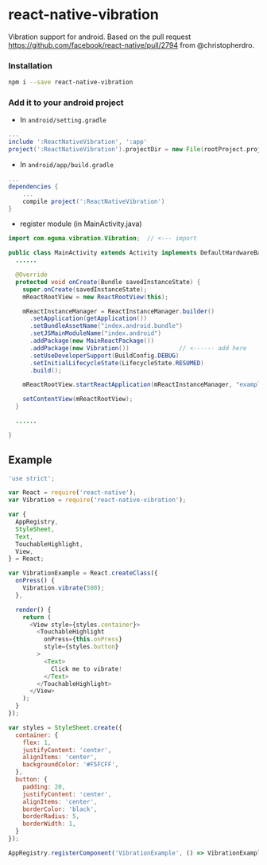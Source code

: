 # react-native-vibration

Vibration support for android. Based on the pull request https://github.com/facebook/react-native/pull/2794 from @christopherdro.

### Installation

```bash
npm i --save react-native-vibration
```

### Add it to your android project

* In `android/setting.gradle`

```gradle
...
include ':ReactNativeVibration', ':app'
project(':ReactNativeVibration').projectDir = new File(rootProject.projectDir, '../node_modules/react-native-vibration/android')
```

* In `android/app/build.gradle`

```gradle
...
dependencies {
    ...
    compile project(':ReactNativeVibration')
}
```

* register module (in MainActivity.java)

```java
import com.eguma.vibration.Vibration;  // <--- import

public class MainActivity extends Activity implements DefaultHardwareBackBtnHandler {
  ......

  @Override
  protected void onCreate(Bundle savedInstanceState) {
    super.onCreate(savedInstanceState);
    mReactRootView = new ReactRootView(this);

    mReactInstanceManager = ReactInstanceManager.builder()
      .setApplication(getApplication())
      .setBundleAssetName("index.android.bundle")
      .setJSMainModuleName("index.android")
      .addPackage(new MainReactPackage())
      .addPackage(new Vibration())              // <------ add here
      .setUseDeveloperSupport(BuildConfig.DEBUG)
      .setInitialLifecycleState(LifecycleState.RESUMED)
      .build();

    mReactRootView.startReactApplication(mReactInstanceManager, "example", null);

    setContentView(mReactRootView);
  }

  ......

}
```

## Example
```javascript
'use strict';

var React = require('react-native');
var Vibration = require('react-native-vibration');

var {
  AppRegistry,
  StyleSheet,
  Text,
  TouchableHighlight,
  View,
} = React;

var VibrationExample = React.createClass({
  onPress() {
    Vibration.vibrate(500);
  },

  render() {
    return (
      <View style={styles.container}>
        <TouchableHighlight
          onPress={this.onPress}
          style={styles.button}
        >
          <Text>
            Click me to vibrate!
          </Text>
        </TouchableHighlight>
      </View>
    );
  }
});

var styles = StyleSheet.create({
  container: {
    flex: 1,
    justifyContent: 'center',
    alignItems: 'center',
    backgroundColor: '#F5FCFF',
  },
  button: {
    padding: 20,
    justifyContent: 'center',
    alignItems: 'center',
    borderColor: 'black',
    borderRadius: 5,
    borderWidth: 1,
  }
});

AppRegistry.registerComponent('VibrationExample', () => VibrationExample);
```

